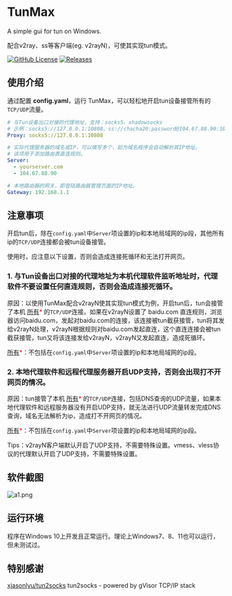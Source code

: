 # TunMax
A simple gui for tun on Windows.

配合v2ray、ss等客户端(eg. v2rayN)，可使其实现tun模式。

[![GitHub License][1]](https://github.com/TunMax/tun_gui_for_windows/blob/master/LICENSE)
[![Releases][2]](https://github.com/TunMax/tun_gui_for_windows/releases)

[1]: https://img.shields.io/badge/license-GPL%203.0-blue
[2]: https://img.shields.io/badge/releases-v0.1.2-green

## 使用介绍

通过配置 **config.yaml**，运行 TunMax，可以轻松地开启tun设备接管所有的`TCP/UDP`流量。

```yaml
# 与Tun设备出口对接的代理地址，支持：socks5、shadowsocks
# 示例：socks5://127.0.0.1:10808、ss://chacha20:password@104.67.88.90:1080
Proxy: socks5://127.0.0.1:10808

# 实际代理服务器的域名或IP，可以填写多个，如为域名程序会自动解析其IP地址。
# 该项用于添加路由表直连规则。
Server: 
  - yourserver.com
  - 104.67.88.90

# 本地路由器的网关，即登陆路由器管理页面的IP地址。
Gateway: 192.168.1.1
```
## 注意事项
开启tun后，除在`config.yaml`中`Server`项设置的ip和本地局域网的ip段，其他所有ip的`TCP/UDP`连接都会被tun设备接管。

使用时，应注意以下设置，否则会造成连接死循环和无法打开网页。

### 1. 与Tun设备出口对接的代理地址为本机代理软件监听地址时，代理软件不要设置任何直连规则，否则会造成连接死循环。

原因：以使用TunMax配合v2rayN使其实现tun模式为例，开启tun后，tun会接管了本机 <u>所有</u><font color=#FF0000>*</font> 的`TCP/UDP`连接。如果在v2rayN设置了 baidu.com 直连规则，浏览器访问baidu.com，发起对baidu.com的连接，该连接被tun截获接管，tun将其发给v2rayN处理，v2rayN根据规则对baidu.com发起直连，这个直连连接会被tun截获接管，tun又将该连接发给v2rayN，v2rayN又发起直连，造成死循环。

<u>所有</u><font color=#FF0000>*</font>：不包括在`config.yaml`中`Server`项设置的ip和本地局域网的ip段。

### 2. 本地代理软件和远程代理服务器开启UDP支持，否则会出现打不开网页的情况。

原因：tun接管了本机 <u>所有</u><font color=#FF0000>*</font> 的`TCP/UDP`连接，包括DNS查询的UDP流量，如果本地代理软件和远程服务器没有开启UDP支持，就无法进行UDP流量转发完成DNS查询，域名无法解析为ip，造成打不开网页的情况。

<u>所有</u><font color=#FF0000>*</font>：不包括在`config.yaml`中`Server`项设置的ip和本地局域网的ip段。

Tips：v2rayN客户端默认开启了UDP支持，不需要特殊设置。vmess、vless协议的代理默认开启了UDP支持，不需要特殊设置。

## 软件截图

![a1.png](https://s2.loli.net/2021/12/31/4AOcwn3NGUe1Rkb.png)

## 运行环境

程序在Windows 10上开发且正常运行。理论上Windows7、8、11也可以运行，但未测试过。

## 特别感谢

[xjasonlyu/tun2socks](https://github.com/Dreamacro/clash) tun2socks - powered by gVisor TCP/IP stack
